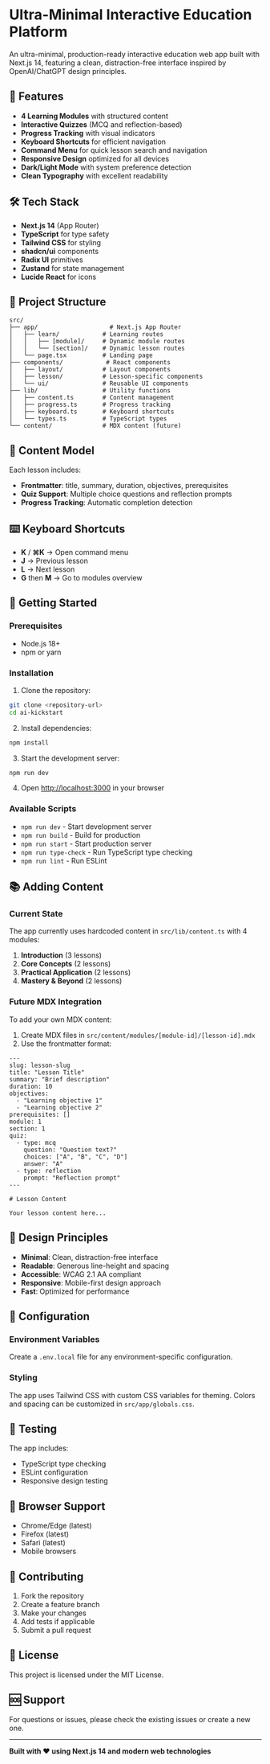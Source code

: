 # Ultra-Minimal Interactive Education Platform

An ultra-minimal, production-ready interactive education web app built with Next.js 14, featuring a clean, distraction-free interface inspired by OpenAI/ChatGPT design principles.

## 🚀 Features

- **4 Learning Modules** with structured content
- **Interactive Quizzes** (MCQ and reflection-based)
- **Progress Tracking** with visual indicators
- **Keyboard Shortcuts** for efficient navigation
- **Command Menu** for quick lesson search and navigation
- **Responsive Design** optimized for all devices
- **Dark/Light Mode** with system preference detection
- **Clean Typography** with excellent readability

## 🛠️ Tech Stack

- **Next.js 14** (App Router)
- **TypeScript** for type safety
- **Tailwind CSS** for styling
- **shadcn/ui** components
- **Radix UI** primitives
- **Zustand** for state management
- **Lucide React** for icons

## 📁 Project Structure

```
src/
├── app/                    # Next.js App Router
│   ├── learn/            # Learning routes
│   │   ├── [module]/     # Dynamic module routes
│   │   └── [section]/    # Dynamic lesson routes
│   └── page.tsx          # Landing page
├── components/            # React components
│   ├── layout/           # Layout components
│   ├── lesson/           # Lesson-specific components
│   └── ui/               # Reusable UI components
├── lib/                  # Utility functions
│   ├── content.ts        # Content management
│   ├── progress.ts       # Progress tracking
│   ├── keyboard.ts       # Keyboard shortcuts
│   └── types.ts          # TypeScript types
└── content/              # MDX content (future)
```

## 🎯 Content Model

Each lesson includes:
- **Frontmatter**: title, summary, duration, objectives, prerequisites
- **Quiz Support**: Multiple choice questions and reflection prompts
- **Progress Tracking**: Automatic completion detection

## ⌨️ Keyboard Shortcuts

- **K** / **⌘K** → Open command menu
- **J** → Previous lesson
- **L** → Next lesson
- **G** then **M** → Go to modules overview

## 🚀 Getting Started

### Prerequisites

- Node.js 18+ 
- npm or yarn

### Installation

1. Clone the repository:
```bash
git clone <repository-url>
cd ai-kickstart
```

2. Install dependencies:
```bash
npm install
```

3. Start the development server:
```bash
npm run dev
```

4. Open [http://localhost:3000](http://localhost:3000) in your browser

### Available Scripts

- `npm run dev` - Start development server
- `npm run build` - Build for production
- `npm run start` - Start production server
- `npm run type-check` - Run TypeScript type checking
- `npm run lint` - Run ESLint

## 📚 Adding Content

### Current State
The app currently uses hardcoded content in `src/lib/content.ts` with 4 modules:
1. **Introduction** (3 lessons)
2. **Core Concepts** (2 lessons)
3. **Practical Application** (2 lessons)
4. **Mastery & Beyond** (2 lessons)

### Future MDX Integration
To add your own MDX content:

1. Create MDX files in `src/content/modules/[module-id]/[lesson-id].mdx`
2. Use the frontmatter format:
```mdx
---
slug: lesson-slug
title: "Lesson Title"
summary: "Brief description"
duration: 10
objectives:
  - "Learning objective 1"
  - "Learning objective 2"
prerequisites: []
module: 1
section: 1
quiz:
  - type: mcq
    question: "Question text?"
    choices: ["A", "B", "C", "D"]
    answer: "A"
  - type: reflection
    prompt: "Reflection prompt"
---

# Lesson Content

Your lesson content here...
```

## 🎨 Design Principles

- **Minimal**: Clean, distraction-free interface
- **Readable**: Generous line-height and spacing
- **Accessible**: WCAG 2.1 AA compliant
- **Responsive**: Mobile-first design approach
- **Fast**: Optimized for performance

## 🔧 Configuration

### Environment Variables
Create a `.env.local` file for any environment-specific configuration.

### Styling
The app uses Tailwind CSS with custom CSS variables for theming. Colors and spacing can be customized in `src/app/globals.css`.

## 🧪 Testing

The app includes:
- TypeScript type checking
- ESLint configuration
- Responsive design testing

## 📱 Browser Support

- Chrome/Edge (latest)
- Firefox (latest)
- Safari (latest)
- Mobile browsers

## 🤝 Contributing

1. Fork the repository
2. Create a feature branch
3. Make your changes
4. Add tests if applicable
5. Submit a pull request

## 📄 License

This project is licensed under the MIT License.

## 🆘 Support

For questions or issues, please check the existing issues or create a new one.

---

**Built with ❤️ using Next.js 14 and modern web technologies**
